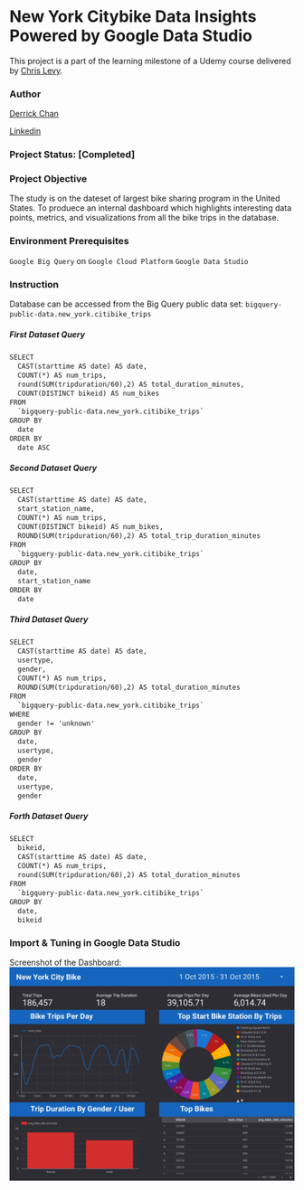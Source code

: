 # New York Citybike Data Insights Powered by Google Data Studio
This project is a part of the learning milestone of a Udemy course delivered by [Chris Levy](https://www.udemy.com/sql-for-data-science-with-google-big-query/). 

### Author
[Derrick Chan](https://github.com/zhenyu92)

[Linkedin](https://www.linkedin.com/in/zychan/)

### Project Status: [Completed]

### Project Objective
The study is on the dateset of largest bike sharing program in the United States. To produece an internal dashboard which highlights interesting data points, metrics, and visualizations from all the bike trips in the database.

### Environment Prerequisites
`Google Big Query` on `Google Cloud Platform`
`Google Data Studio`

### Instruction
Database can be accessed from the Big Query public data set:
`bigquery-public-data.new_york.citibike_trips`

##### First Dataset Query
```
SELECT
  CAST(starttime AS date) AS date,
  COUNT(*) AS num_trips,
  round(SUM(tripduration/60),2) AS total_duration_minutes,
  COUNT(DISTINCT bikeid) AS num_bikes
FROM
  `bigquery-public-data.new_york.citibike_trips`
GROUP BY
  date
ORDER BY
  date ASC
```

##### Second Dataset Query
```
SELECT
  CAST(starttime AS date) AS date,
  start_station_name,
  COUNT(*) AS num_trips,
  COUNT(DISTINCT bikeid) AS num_bikes,
  ROUND(SUM(tripduration/60),2) AS total_trip_duration_minutes
FROM
  `bigquery-public-data.new_york.citibike_trips`
GROUP BY
  date,
  start_station_name
ORDER BY
  date
```

##### Third Dataset Query
```
SELECT
  CAST(starttime AS date) AS date,
  usertype,
  gender,
  COUNT(*) AS num_trips,
  ROUND(SUM(tripduration/60),2) AS total_duration_minutes
FROM
  `bigquery-public-data.new_york.citibike_trips`
WHERE
  gender != 'unknown'
GROUP BY
  date,
  usertype,
  gender
ORDER BY
  date,
  usertype,
  gender
```

##### Forth Dataset Query
```
SELECT
  bikeid,
  CAST(starttime AS date) AS date,
  COUNT(*) AS num_trips,
  round(SUM(tripduration/60),2) AS total_duration_minutes
FROM
  `bigquery-public-data.new_york.citibike_trips`
GROUP BY
  date,
  bikeid
```

### Import & Tuning in Google Data Studio
Screenshot of the Dashboard: 
![alt text](https://github.com/zhenyu92/Citibike-Data-Insights/blob/master/Dashboard.jpg "Logo Title Text 1")
